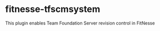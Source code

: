 fitnesse-tfscmsystem
====================

This plugin enables Team Foundation Server revision control in FitNesse